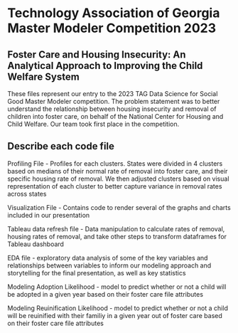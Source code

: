 # Technology Association of Georgia Master Modeler Competition 2023
## Foster Care and Housing Insecurity: An Analytical Approach to Improving the Child Welfare System

These files represent our entry to the 2023 TAG Data Science for Social Good Master Modeler competition. The problem statement was to better understand the relationship between housing insecurity and removal of children into foster care, on behalf of the National Center for Housing and Child Welfare. Our team took first place in the competition.

## Describe each code file 

Profiling File - Profiles for each clusters. States were divided in 4 clusters based on medians of their normal rate of removal into foster care, and their specific housing rate of removal. We then adjusted clusters based on visual representation of each cluster to better capture variance in removal rates across states

Visualization File - Contains code to render several of the graphs and charts included in our presentation

Tableau data refresh file - Data manipulation to calculate rates of removal, housing rates of removal, and take other steps to transform dataframes for Tableau dashboard

EDA file - exploratory data analysis of some of the key variables and relationships between variables to inform our modeling approach and storytelling for the final presentation, as well as key statistics

Modeling Adoption Likelihood - model to predict whether or not a child will be adopted in a given year based on their foster care file attributes

Modeling Reuinification Likelihood - model to predict whether or not a child will be reuinified with their familiy in a given year out of foster care based on their foster care file attributes
